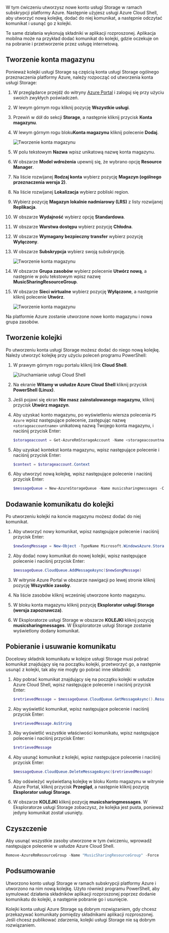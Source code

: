 W tym ćwiczeniu utworzysz nowe konto usługi Storage w ramach subskrypcji platformy Azure. Następnie użyjesz usługi Azure Cloud Shell, aby utworzyć nową kolejkę, dodać do niej komunikat, a następnie odczytać komunikat i usunąć go z kolejki.

Te same działania wykonują składniki w aplikacji rozproszonej. Aplikacja mobilna może na przykład dodać komunikat do kolejki, gdzie oczekuje on na pobranie i przetworzenie przez usługę internetową.

## <a name="create-a-storage-account"></a>Tworzenie konta magazynu

Ponieważ kolejki usługi Storage są częścią konta usługi Storage ogólnego przeznaczenia platformy Azure, należy rozpocząć od utworzenia konta usługi Storage:

1. W przeglądarce przejdź do witryny [Azure Portal](http://portal.azure.com) i zaloguj się przy użyciu swoich zwykłych poświadczeń.
1. W lewym górnym rogu kliknij pozycję **Wszystkie usługi**.
1. Przewiń w dół do sekcji **Storage**, a następnie kliknij przycisk **Konta magazynu**.
1. W lewym górnym rogu bloku**Konta magazynu** kliknij polecenie **Dodaj**.

    ![Tworzenie konta magazynu](../images/5-create-a-storage-account-1.png)

1. W polu tekstowym **Nazwa** wpisz unikatową nazwę konta magazynu.
1. W obszarze **Model wdrożenia** upewnij się, że wybrano opcję **Resource Manager**.
1. Na liście rozwijanej **Rodzaj konta** wybierz pozycję **Magazyn (ogólnego przeznaczenia wersja 2)**.
1. Na liście rozwijanej **Lokalizacja** wybierz pobliski region.
1. Wybierz pozycję **Magazyn lokalnie nadmiarowy (LRS)** z listy rozwijanej **Replikacja**.
1. W obszarze **Wydajność** wybierz opcję **Standardowa**.
1. W obszarze **Warstwa dostępu** wybierz pozycję **Chłodna**.
1. W obszarze **Wymagany bezpieczny transfer** wybierz pozycję **Wyłączony**.
1. W obszarze **Subskrypcja** wybierz swoją subskrypcję.

    ![Tworzenie konta magazynu](../images/5-create-a-storage-account-2.png)

1. W obszarze **Grupa zasobów** wybierz polecenie **Utwórz nową**, a następnie w polu tekstowym wpisz nazwę **MusicSharingResourceGroup**.
1. W obszarze **Sieci wirtualne** wybierz pozycję **Wyłączone**, a następnie kliknij polecenie **Utwórz**.

    ![Tworzenie konta magazynu](../images/5-create-a-storage-account-3.png)

Na platformie Azure zostanie utworzone nowe konto magazynu i nowa grupa zasobów.

## <a name="create-a-queue"></a>Tworzenie kolejki

Po utworzeniu konta usługi Storage możesz dodać do niego nową kolejkę. Należy utworzyć kolejkę przy użyciu poleceń programu PowerShell:

1. W prawym górnym rogu portalu kliknij link **Cloud Shell**.

    ![Uruchamianie usługi Cloud Shell](../images/5-create-a-storage-queue-1.png)

1. Na ekranie **Witamy w usłudze Azure Cloud Shell** kliknij przycisk **PowerShell (Linux)**.
1. Jeśli pojawi się ekran **Nie masz zainstalowanego magazynu**, kliknij przycisk **Utwórz magazyn**.
1. Aby uzyskać konto magazynu, po wyświetleniu wiersza polecenia `PS Azure` wpisz następujące polecenie, zastępując nazwę `<storageaccountname>` unikatową nazwą Twojego konta magazynu, i naciśnij przycisk Enter:

    ```powershell
    $storageaccount = Get-AzureRmStorageAccount -Name <storageaccountname> -ResourceGroup  MusicSharingResourceGroup
    ```

1. Aby uzyskać kontekst konta magazynu, wpisz następujące polecenie i naciśnij przycisk Enter:

    ```powershell
    $context = $storageaccount.Context
    ```

1. Aby utworzyć nową kolejkę, wpisz następujące polecenie i naciśnij przycisk Enter:

    ```powershell
    $messageQueue = New-AzureStorageQueue -Name musicsharingmessages -Context $context
    ```

## <a name="add-a-message-to-the-queue"></a>Dodawanie komunikatu do kolejki

Po utworzeniu kolejki na koncie magazynu możesz dodać do niej komunikat.

1. Aby utworzyć nowy komunikat, wpisz następujące polecenie i naciśnij przycisk Enter:

    ```powershell
    $newSongMessage = New-Object -TypeName Microsoft.WindowsAzure.Storage.Queue.CloudQueueMessage -ArgumentList "A new song has been added."
    ```

1. Aby dodać nowy komunikat do nowej kolejki, wpisz następujące polecenie i naciśnij przycisk Enter:

    ```powershell
    $messageQueue.CloudQueue.AddMessageAsync($newSongMessage)
    ```

1. W witrynie Azure Portal w obszarze nawigacji po lewej stronie kliknij pozycję **Wszystkie zasoby**.
1. Na liście zasobów kliknij wcześniej utworzone konto magazynu.
1. W bloku konta magazynu kliknij pozycję **Eksplorator usługi Storage (wersja zapoznawcza)**.
1. W Eksploratorze usługi Storage w obszarze **KOLEJKI** kliknij pozycję **musicsharingmessages**. W Eksploratorze usługi Storage zostanie wyświetlony dodany komunikat.

## <a name="retrieve-and-remove-the-message"></a>Pobieranie i usuwanie komunikatu

Docelowy składnik komunikatu w kolejce usługi Storage musi pobrać komunikat znajdujący się na początku kolejki, przetworzyć go, a następnie usunąć z kolejki, tak aby nie mogły go pobrać inne składniki:

1. Aby pobrać komunikat znajdujący się na początku kolejki w usłudze Azure Cloud Shell, wpisz następujące polecenie i naciśnij przycisk Enter:

    ```powershell
    $retrievedMessage = $messageQueue.CloudQueue.GetMessageAsync().Result
    ```

1. Aby wyświetlić komunikat, wpisz następujące polecenie i naciśnij przycisk Enter:

    ```powershell
    $retrievedMessage.AsString
    ```

1. Aby wyświetlić wszystkie właściwości komunikatu, wpisz następujące polecenie i naciśnij przycisk Enter:

    ```powershell
    $retrievedMessage
    ```

1. Aby usunąć komunikat z kolejki, wpisz następujące polecenie i naciśnij przycisk Enter:

    ```powershell
    $messageQueue.CloudQueue.DeleteMessageAsync($retrievedMessage)
    ```

1. Aby odświeżyć wyświetlaną kolejkę w bloku Konto magazynu w witrynie Azure Portal, kliknij przycisk **Przegląd**, a następnie kliknij pozycję **Eksplorator usługi Storage**.
1. W obszarze **KOLEJKI** kliknij pozycję **musicsharingmessages**. W Eksploratorze usługi Storage zobaczysz, że kolejka jest pusta, ponieważ jedyny komunikat został usunięty.

## <a name="cleanup"></a>Czyszczenie

Aby usunąć wszystkie zasoby utworzone w tym ćwiczeniu, wprowadź następujące polecenie w usłudze Azure Cloud Shell. 
```powershell
Remove-AzureRmResourceGroup -Name "MusicSharingResourceGroup" -Force
```


## <a name="summary"></a>Podsumowanie

Utworzono konto usługi Storage w ramach subskrypcji platformy Azure i utworzono na nim nową kolejkę. Użyto również programu PowerShell, aby symulować działania składników aplikacji rozproszonej poprzez dodanie komunikatu do kolejki, a następnie pobranie go i usunięcie.

Kolejki konta usługi Azure Storage są dobrym rozwiązaniem, gdy chcesz przekazywać komunikaty pomiędzy składnikami aplikacji rozproszonej. Jeśli chcesz publikować zdarzenia, kolejki usługi Storage nie są dobrym rozwiązaniem.